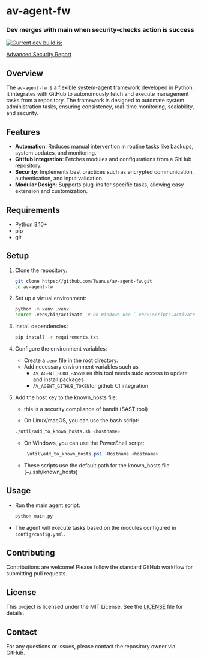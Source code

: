 # av-agent-fw

### Dev merges with main when security-checks action is success

[![Current dev build is: ](https://github.com/Twanus/av-agent-fw/actions/workflows/branch-ci.yml/badge.svg)](https://github.com/Twanus/av-agent-fw/actions/workflows/branch-ci.yml)

[Advanced Security Report](adv-sec_verslag.md)

## Overview

The `av-agent-fw` is a flexible system-agent framework developed in Python. It integrates with GitHub to autonomously fetch and execute management tasks from a repository. The framework is designed to automate system administration tasks, ensuring consistency, real-time monitoring, scalability, and security.

## Features

- **Automation**: Reduces manual intervention in routine tasks like backups, system updates, and monitoring.
- **GitHub Integration**: Fetches modules and configurations from a GitHub repository.
- **Security**: Implements best practices such as encrypted communication, authentication, and input validation.
- **Modular Design**: Supports plug-ins for specific tasks, allowing easy extension and customization.

## Requirements

- Python 3.10+
- pip
- git

## Setup

1. Clone the repository:

   ```bash
   git clone https://github.com/Twanus/av-agent-fw.git
   cd av-agent-fw
   ```

2. Set up a virtual environment:

   ```bash
   python -m venv .venv
   source .venv/bin/activate  # On Windows use `.venv\Scripts\activate`
   ```

3. Install dependencies:

   ```bash
   pip install -r requirements.txt
   ```

4. Configure the environment variables:

   - Create a `.env` file in the root directory.
   - Add necessary environment variables such as
     - `AV_AGENT_SUDO_PASSWORD` this tool needs sudo access to update and install packages
     - `AV_AGENT_GITHUB_TOKEN`for github CI integration

5. Add the host key to the known_hosts file:

   - this is a security compliance of bandit (SAST tool)

   - On Linux/macOS, you can use the bash script:

   ```bash
   ./util/add_to_known_hosts.sh <hostname>
   ```

   - On Windows, you can use the PowerShell script:

     ```powershell
     .\util\add_to_known_hosts.ps1 -Hostname <hostname>
     ```

   - These scripts use the default path for the known_hosts file (~/.ssh/known_hosts)

## Usage

- Run the main agent script:

  ```bash
  python main.py
  ```

- The agent will execute tasks based on the modules configured in `config/config.yaml`.

## Contributing

Contributions are welcome! Please follow the standard GitHub workflow for submitting pull requests.

## License

This project is licensed under the MIT License. See the [LICENSE](LICENSE) file for details.

## Contact

For any questions or issues, please contact the repository owner via GitHub.

